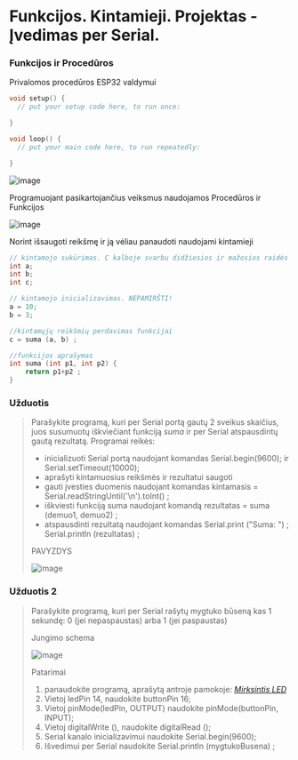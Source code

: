 # Funkcijos. Kintamieji. Projektas - Įvedimas per Serial. 

### Funkcijos ir Procedūros

Privalomos procedūros ESP32 valdymui
```C
void setup() {
  // put your setup code here, to run once:

}

void loop() {
  // put your main code here, to run repeatedly:

}
```

![image](https://user-images.githubusercontent.com/67558835/181800957-6e2d0bf3-e353-427d-88d4-cec2ccdb61f3.png)

Programuojant pasikartojančius veiksmus naudojamos Procedūros ir Funkcijos

![image](https://user-images.githubusercontent.com/67558835/181801669-32dba330-589d-4041-aa61-81e9d612228e.png)

Norint išsaugoti reikšmę ir ją vėliau panaudoti naudojami kintamieji

```C
// kintamojo sukūrimas. C kalboje svarbu didžiosios ir mažosios raidės
int a;
int b;
int c;

// kintamojo inicializavimas. NEPAMIRŠTI!
a = 10;
b = 3;

//kintamųjų reikšmių perdavimas funkcijai
c = suma (a, b) ;

//funkcijos aprašymas
int suma (int p1, int p2) {
    return p1+p2 ;
}

```
### Užduotis
>
> Parašykite programą, kuri per Serial portą gautų 2 sveikus skaičius, juos susumuotų iškviečiant funkciją _suma_ ir per Serial atspausdintų gautą rezultatą.
> Programai reikės:
>  - inicializuoti Serial portą naudojant komandas   Serial.begin(9600); ir Serial.setTimeout(10000);
>  - aprašyti kintamuosius reikšmės ir rezultatui saugoti
>  - gauti įvesties duomenis naudojant komandas kintamasis = Serial.readStringUntil('\n').toInt() ;
>  - iškviesti funkciją suma naudojant komandą rezultatas = suma (demuo1, demuo2) ;
>  - atspausdinti rezultatą naudojant komandas Serial.print ("Suma: ") ; Serial.println (rezultatas) ; 
>  
> PAVYZDYS
> 
> ![image](https://user-images.githubusercontent.com/67558835/191327811-53d00eb8-9302-4803-b9c4-77ae4cf9932c.png)
>
 

### Užduotis 2
>
> Parašykite programą, kuri per Serial rašytų mygtuko būseną kas 1 sekundę: 0 (jei nepaspaustas) arba 1 (jei paspaustas)
>
> Jungimo schema
>
> ![image](https://user-images.githubusercontent.com/67558835/196516845-d9388e4d-1e9f-45bc-bf24-985d11722808.png)
>
> Patarimai
> 1) panaudokite programą, aprašytą antroje pamokoje: *[Mirksintis LED](02-PAMOKA/readme.md)* 
> 2) Vietoj ledPin 14, naudokite buttonPin 16;
> 3) Vietoj pinMode(ledPin, OUTPUT) naudokite pinMode(buttonPin, INPUT);
> 4) Vietoj digitalWrite (), naudokite digitalRead ();
> 5) Serial kanalo inicializavimui naudokite Serial.begin(9600);
> 6) Išvedimui per Serial naudokite Serial.println (mygtukoBusena) ;
